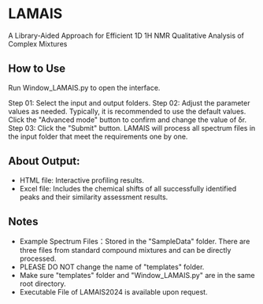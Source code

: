 # LAMAIS
A Library-Aided Approach for Efficient 1D 1H NMR Qualitative Analysis of Complex Mixtures

## How to Use 
Run Window_LAMAIS.py to open the interface.

Step 01: Select the input and output folders.
Step 02: Adjust the parameter values as needed. Typically, it is recommended to use the default values. Click the "Advanced mode" button to confirm and change the value of δr.
Step 03: Click the "Submit" button. LAMAIS will process all spectrum files in the input folder that meet the requirements one by one.

## About Output:
- HTML file: Interactive profiling results. 
- Excel file: Includes the chemical shifts of all successfully identified peaks and their similarity assessment results.
  
## Notes
- Example Spectrum Files：Stored in the "SampleData" folder. There are three files from standard compound mixtures and can be directly processed.
- PLEASE DO NOT change the name of "templates" folder.
- Make sure "templates" folder and "Window_LAMAIS.py" are in the same root directory.
- Executable File of LAMAIS2024 is available upon request.
  
